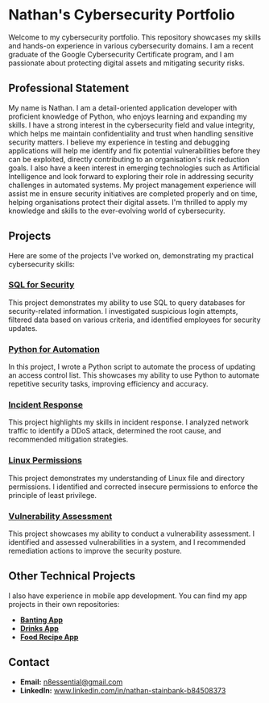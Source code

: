 # Nathan's Cybersecurity Portfolio

Welcome to my cybersecurity portfolio. This repository showcases my skills and hands-on experience in various cybersecurity domains. I am a recent graduate of the Google Cybersecurity Certificate program, and I am passionate about protecting digital assets and mitigating security risks.

## Professional Statement

My name is Nathan. I am a detail-oriented application developer with proficient knowledge of Python, who enjoys learning and expanding my skills. I have a strong interest in the cybersecurity field and value integrity, which helps me maintain confidentiality and trust when handling sensitive security matters. I believe my experience in testing and debugging applications will help me identify and fix potential vulnerabilities before they can be exploited, directly contributing to an organisation's risk reduction goals. I also have a keen interest in emerging technologies such as Artificial Intelligence and look forward to exploring their role in addressing security challenges in automated systems. My project management experience will assist me in ensure security initiatives are completed properly and on time, helping organisations protect their digital assets. I'm thrilled to apply my knowledge and skills to the ever-evolving world of cybersecurity.

## Projects

Here are some of the projects I've worked on, demonstrating my practical cybersecurity skills:

### [SQL for Security](./sql-for-security/)

This project demonstrates my ability to use SQL to query databases for security-related information. I investigated suspicious login attempts, filtered data based on various criteria, and identified employees for security updates.

### [Python for Automation](./python-for-automation/)

In this project, I wrote a Python script to automate the process of updating an access control list. This showcases my ability to use Python to automate repetitive security tasks, improving efficiency and accuracy.

### [Incident Response](./incident-response/)

This project highlights my skills in incident response. I analyzed network traffic to identify a DDoS attack, determined the root cause, and recommended mitigation strategies.

### [Linux Permissions](./linux-permissions/)

This project demonstrates my understanding of Linux file and directory permissions. I identified and corrected insecure permissions to enforce the principle of least privilege.

### [Vulnerability Assessment](./vulnerability-assessment/)

This project showcases my ability to conduct a vulnerability assessment. I identified and assessed vulnerabilities in a system, and I recommended remediation actions to improve the security posture.

## Other Technical Projects

I also have experience in mobile app development. You can find my app projects in their own repositories:

*   **[Banting App](https://github.com/n8es/banting-app)**
*   **[Drinks App](https://github.com/n8es/drinks-app)**
*   **[Food Recipe App](https://github.com/n8es/food-recipe-app)**

## Contact

*   **Email:** n8essential@gmail.com
*   **LinkedIn:** www.linkedin.com/in/nathan-stainbank-b84508373

